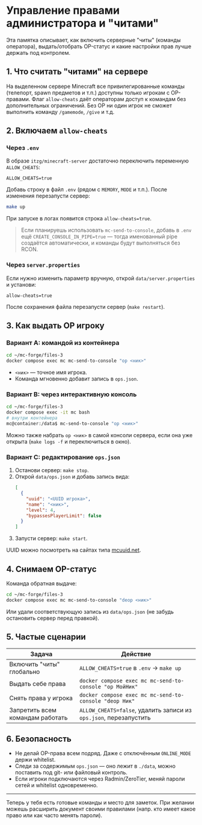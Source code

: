 # Управление правами администратора и "читами"

Эта памятка описывает, как включить серверные "читы" (команды оператора), выдать/отобрать OP-статус и какие настройки прав лучше держать под контролем.

## 1. Что считать "читами" на сервере

На выделенном сервере Minecraft все привилегированные команды (телепорт, spawn предметов и т.п.) доступны только игрокам с OP-правами. Флаг `allow-cheats` даёт операторам доступ к командам без дополнительных ограничений. Без OP ни один игрок не сможет выполнить команду `/gamemode`, `/give` и т.д.

## 2. Включаем `allow-cheats`

### Через `.env`

В образе `itzg/minecraft-server` достаточно переключить переменную `ALLOW_CHEATS`:

```
ALLOW_CHEATS=true
```

Добавь строку в файл `.env` (рядом с `MEMORY`, `MODE` и т.п.). После изменения перезапусти сервер:

```bash
make up
```

При запуске в логах появится строка `allow-cheats=true`.

> Если планируешь использовать `mc-send-to-console`, добавь в `.env` ещё `CREATE_CONSOLE_IN_PIPE=true` — тогда именованный pipe создаётся автоматически, и команды будут выполняться без RCON.

### Через `server.properties`

Если нужно изменить параметр вручную, открой `data/server.properties` и установи:

```
allow-cheats=true
```

После сохранения файла перезапусти сервер (`make restart`).

## 3. Как выдать OP игроку

### Вариант A: командой из контейнера

```bash
cd ~/mc-forge/files-3
docker compose exec mc mc-send-to-console "op <ник>"
```

- `<ник>` — точное имя игрока.
- Команда мгновенно добавит запись в `ops.json`.

### Вариант B: через интерактивную консоль

```bash
cd ~/mc-forge/files-3
docker compose exec -it mc bash
# внутри контейнера
mc@container:/data$ mc-send-to-console "op <ник>"
```

Можно также набрать `op <ник>` в самой консоли сервера, если она уже открыта (`make logs -f` и переключиться в окно).

### Вариант C: редактирование `ops.json`

1. Останови сервер: `make stop`.
2. Открой `data/ops.json` и добавь запись вида:
   ```json
   [
     {
       "uuid": "<UUID игрока>",
       "name": "<ник>",
       "level": 4,
       "bypassesPlayerLimit": false
     }
   ]
   ```
3. Запусти сервер: `make start`.

UUID можно посмотреть на сайтах типа [mcuuid.net](https://mcuuid.net/).

## 4. Снимаем OP-статус

Команда обратная выдаче:

```bash
cd ~/mc-forge/files-3
docker compose exec mc mc-send-to-console "deop <ник>"
```

Или удали соответствующую запись из `data/ops.json` (не забудь остановить сервер перед правкой).

## 5. Частые сценарии

| Задача | Действие |
|--------|----------|
| Включить "читы" глобально | `ALLOW_CHEATS=true` в `.env` → `make up` |
| Выдать себе права | `docker compose exec mc mc-send-to-console "op МойНик"` |
| Снять права у игрока | `docker compose exec mc mc-send-to-console "deop Ник"` |
| Запретить всем командам работать | `ALLOW_CHEATS=false`, удалить записи из `ops.json`, перезапустить |

## 6. Безопасность

- Не делай OP-права всем подряд. Даже с отключённым `ONLINE_MODE` держи whitelist.
- Следи за содержимым `ops.json` — оно лежит в `./data`, можно поставить под git- или файловый контроль.
- Если игроки подключаются через Radmin/ZeroTier, меняй пароли сетей и whitelist одновременно.

---

Теперь у тебя есть готовые команды и место для заметок. При желании можешь расширить документ своими правилами (напр. кто имеет какое право или как часто менять пароли).